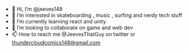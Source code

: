 - 👋 Hi, I’m @jeeves148
- 👀 I’m interested in skateboarding , music , surfing and nerdy tech stuff
- 🌱 I’m currently learning react and unity
- 💞️ I’m looking to collaborate on game and web dev
- 📫 How to reach me @JeevesThatGuy on twitter or thundercloudcomics148@gmail.com
